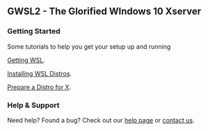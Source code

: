 ## GWSL2 - The Glorified WIndows 10 Xserver



### Getting Started

Some tutorials to help you get your setup up and running

[Getting WSL](https://guides.github.com/features/mastering-markdown/).

[Installing WSL Distros](https://guides.github.com/features/mastering-markdown/).

[Prepare a Distro for X](https://guides.github.com/features/mastering-markdown/).



### Help & Support
Need help? Found a bug? Check out our [help page](https://help.github.com/categories/github-pages-basics/) or [contact us](https://github.com/contact).
